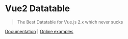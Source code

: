 # Vue2 Datatable

> The Best Datatable for Vue.js 2.x which never sucks

[Documentation](https://OneWayTech.github.com/vue2-datatable/docs/_book) | 
[Online examples](https://OneWayTech.github.com/vue2-datatable/examples/dist)
